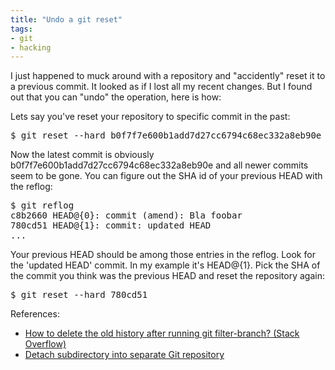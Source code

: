 ```yaml
---
title: "Undo a git reset"
tags: 
- git
- hacking
---
```


I just happened to muck around with a repository and "accidently" reset it to a previous commit. It looked as if I lost all my recent changes. But I found out that you can "undo" the operation, here is how:

Lets say you've reset your repository to specific commit in the past:
<pre>$ git reset --hard b0f7f7e600b1add7d27cc6794c68ec332a8eb90e</pre>
Now the latest commit is obviously b0f7f7e600b1add7d27cc6794c68ec332a8eb90e and all newer commits seem to be gone. You can figure out the SHA id of your previous HEAD with the reflog:
<pre>$ git reflog
c8b2660 HEAD@{0}: commit (amend): Bla foobar
780cd51 HEAD@{1}: commit: updated HEAD
...</pre>
Your previous HEAD should be among those entries in the reflog. Look for the 'updated HEAD' commit. In my example it's HEAD@{1}. Pick the SHA of the commit you think was the previous HEAD and reset the repository again:
<pre>$ git reset --hard 780cd51</pre>
References:
<ul>
	<li><a href="http://stackoverflow.com/questions/5984428/how-to-delete-the-old-history-after-running-git-filter-branch">How to delete the old history after running git filter-branch? (Stack Overflow)</a></li>
	<li><a href="http://stackoverflow.com/questions/359424/detach-subdirectory-into-separate-git-repository">Detach subdirectory into separate Git repository
</a></li>
</ul>
